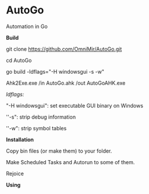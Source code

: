 # AutoGo

Automation in Go



**Build**

git clone https://github.com/OmniMir/AutoGo.git

cd AutoGo

go build -ldflags="-H windowsgui -s -w"

Ahk2Exe.exe /in AutoGo.ahk /out AutoGoAHK.exe



_ldflags:_

"-H windowsgui": set executable GUI binary on Windows

''-s": strip debug information

''-w": strip symbol tables



**Installation**

Copy bin files (or make them) to your folder.

Make Scheduled Tasks and Autorun to some of them.

Rejoice



**Using**